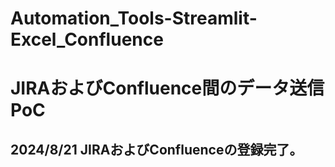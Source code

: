 # Automation_Tools-Streamlit-Excel_Confluence
# JIRAおよびConfluence間のデータ送信PoC
## 2024/8/21 JIRAおよびConfluenceの登録完了。

